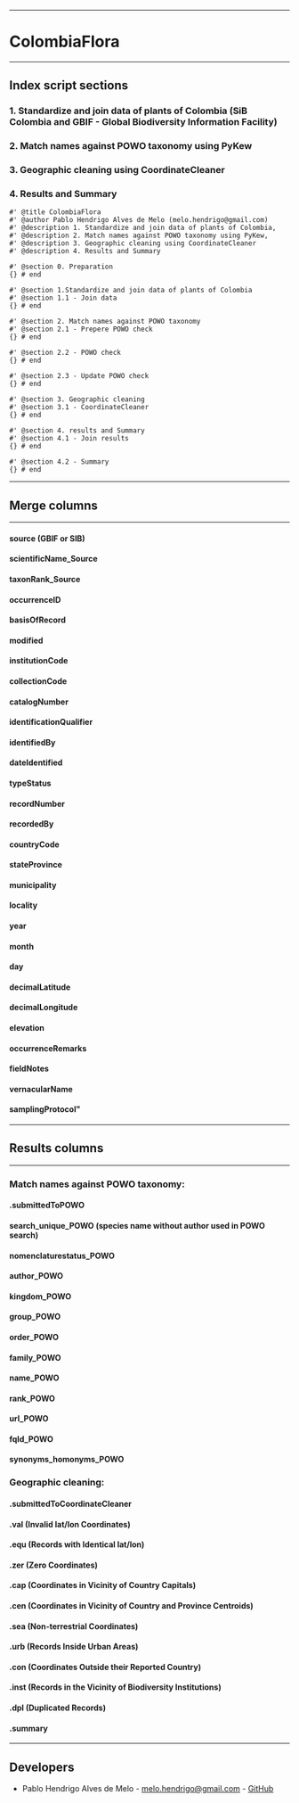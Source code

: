 ***
# ColombiaFlora
***

## Index script sections
### 1. Standardize and join data of plants of Colombia (SiB Colombia and GBIF - Global Biodiversity Information Facility)
### 2. Match names against POWO taxonomy using PyKew
### 3. Geographic cleaning using CoordinateCleaner
### 4. Results and Summary

    #' @title ColombiaFlora
    #' @author Pablo Hendrigo Alves de Melo (melo.hendrigo@gmail.com)
    #' @description 1. Standardize and join data of plants of Colombia, 
    #' @description 2. Match names against POWO taxonomy using PyKew,
    #' @description 3. Geographic cleaning using CoordinateCleaner
    #' @description 4. Results and Summary

    #' @section 0. Preparation
    {} # end

    #' @section 1.Standardize and join data of plants of Colombia
    #' @section 1.1 - Join data 
    {} # end

    #' @section 2. Match names against POWO taxonomy
    #' @section 2.1 - Prepere POWO check
    {} # end

    #' @section 2.2 - POWO check
    {} # end

    #' @section 2.3 - Update POWO check
    {} # end

    #' @section 3. Geographic cleaning
    #' @section 3.1 - CoordinateCleaner
    {} # end  

    #' @section 4. results and Summary 
    #' @section 4.1 - Join results
    {} # end

    #' @section 4.2 - Summary
    {} # end

***
## Merge columns
***
  #### source (GBIF or SIB)
  #### scientificName_Source
  #### taxonRank_Source
  #### occurrenceID                  
  #### basisOfRecord
  #### modified
  #### institutionCode
  #### collectionCode
  #### catalogNumber
  #### identificationQualifier
  #### identifiedBy
  #### dateIdentified
  #### typeStatus
  #### recordNumber
  #### recordedBy
  #### countryCode
  #### stateProvince
  #### municipality
  #### locality
  #### year
  #### month
  #### day
  #### decimalLatitude
  #### decimalLongitude
  #### elevation
  #### occurrenceRemarks
  #### fieldNotes
  #### vernacularName
  #### samplingProtocol"

***
## Results columns
***

### Match names against POWO taxonomy:
  
  #### .submittedToPOWO
  #### search_unique_POWO (species name without author used in POWO search) 
  #### nomenclaturestatus_POWO
  #### author_POWO
  #### kingdom_POWO
  #### group_POWO
  #### order_POWO
  #### family_POWO
  #### name_POWO
  #### rank_POWO
  #### url_POWO
  #### fqId_POWO
  #### synonyms_homonyms_POWO
   
   
### Geographic cleaning:
  
  #### .submittedToCoordinateCleaner
  #### .val  (Invalid lat/lon Coordinates)
  #### .equ  (Records with Identical lat/lon)
  #### .zer  (Zero Coordinates)
  #### .cap  (Coordinates in Vicinity of Country Capitals)
  #### .cen  (Coordinates in Vicinity of Country and Province Centroids)
  #### .sea  (Non-terrestrial Coordinates) 
  #### .urb  (Records Inside Urban Areas)
  #### .con  (Coordinates Outside their Reported Country)
  #### .inst (Records in the Vicinity of Biodiversity Institutions)
  #### .dpl  (Duplicated Records)
  #### .summary

***

## Developers
* Pablo Hendrigo Alves de Melo - melo.hendrigo@gmail.com - [GitHub](https://github.com/pablopains)
